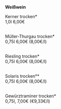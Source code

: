 **Weißwein**

Kerner trocken*\
1,0l 6,00€\
<br>

Müller-Thurgau trocken* \
0,75l 6,00€ (8,00€/l)\
<br>

Riesling trocken* \
0,75l 6,00€ (8,00€/l)\
<br>

Solaris trocken°*\
0,75l 6,00€ (8,00€/l)\
<br>

Gewürztraminer trocken*\
0,75l, 7,00€ (€9,33€/l)
